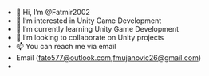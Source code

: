 - 👋 Hi, I’m @Fatmir2002
- 👀 I’m interested in Unity Game Development 
- 🌱 I’m currently learning Unity Game Development 
- 💞️ I’m looking to collaborate on Unity projects
- 📫 You can reach me via email 
- Email (fato577@outlook.com,fmujanovic26@gmail.com)
- 

<!---
Fatmir2002/Fatmir2002 is a ✨ special ✨ repository because its `README.md` (this file) appears on your GitHub profile.
You can click the Preview link to take a look at your changes.
--->
